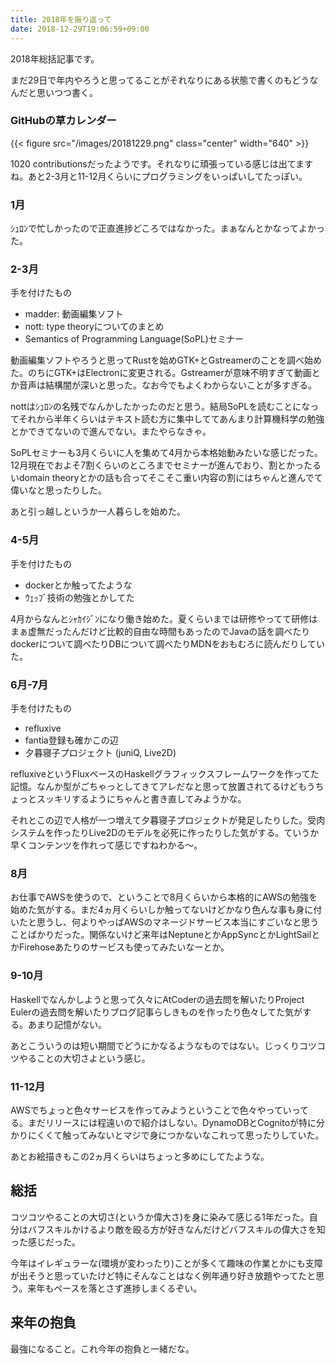 ```yaml
---
title: 2018年を振り返って
date: 2018-12-29T19:06:59+09:00
---
```


2018年総括記事です。

まだ29日で年内やろうと思ってることがそれなりにある状態で書くのもどうなんだと思いつつ書く。

### GitHubの草カレンダー

{{< figure src="/images/20181229.png" class="center" width="640" >}}

1020 contributionsだったようです。それなりに頑張っている感じは出てますね。あと2-3月と11-12月くらいにプログラミングをいっぱいしてたっぽい。

### 1月

ｼｭﾛﾝで忙しかったので正直進捗どころではなかった。まぁなんとかなってよかった。

### 2-3月

手を付けたもの

- madder: 動画編集ソフト
- nott: type theoryについてのまとめ
- Semantics of Programming Language(SoPL)セミナー

動画編集ソフトやろうと思ってRustを始めGTK+とGstreamerのことを調べ始めた。のちにGTK+はElectronに変更される。Gstreamerが意味不明すぎて動画とか音声は結構闇が深いと思った。なお今でもよくわからないことが多すぎる。

nottはｼｭﾛﾝの名残でなんかしたかったのだと思う。結局SoPLを読むことになってそれから半年くらいはテキスト読む方に集中しててあんまり計算機科学の勉強とかできてないので進んでない。またやらなきゃ。

SoPLセミナーも3月くらいに人を集めて4月から本格始動みたいな感じだった。12月現在でおよそ7割くらいのところまでセミナーが進んでおり、割とかったるいdomain theoryとかの話も合ってそこそこ重い内容の割にはちゃんと進んでて偉いなと思ったりした。

あと引っ越しというか一人暮らしを始めた。

### 4-5月

手を付けたもの

- dockerとか触ってたような
- ｳｪｯﾌﾞ技術の勉強とかしてた

4月からなんとｼｬｶｲｼﾞﾝになり働き始めた。夏くらいまでは研修やってて研修はまぁ虚無だったんだけど比較的自由な時間もあったのでJavaの話を調べたりdockerについて調べたりDBについて調べたりMDNをおもむろに読んだりしていた。

### 6月-7月

手を付けたもの

- refluxive
- fantia登録も確かこの辺
- 夕暮寝子プロジェクト (juniQ, Live2D)

refluxiveというFluxベースのHaskellグラフィックスフレームワークを作ってた記憶。なんか型がごちゃっとしてきてアレだなと思って放置されてるけどもうちょっとスッキリするようにちゃんと書き直してみようかな。

それとこの辺で人格が一つ増えて夕暮寝子プロジェクトが発足したりした。受肉システムを作ったりLive2Dのモデルを必死に作ったりした気がする。ていうか早くコンテンツを作れって感じですねわかる～。

### 8月

お仕事でAWSを使うので、ということで8月くらいから本格的にAWSの勉強を始めた気がする。まだ4ヵ月くらいしか触ってないけどかなり色んな事も身に付いたと思うし、何よりやっぱAWSのマネージドサービス本当にすごいなと思うことばかりだった。関係ないけど来年はNeptuneとかAppSyncとかLightSailとかFirehoseあたりのサービスも使ってみたいなーとか。

### 9-10月

Haskellでなんかしようと思って久々にAtCoderの過去問を解いたりProject Eulerの過去問を解いたりブログ記事らしきものを作ったり色々してた気がする。あまり記憶がない。

あとこういうのは短い期間でどうにかなるようなものではない。じっくりコツコツやることの大切さよという感じ。

### 11-12月

AWSでちょっと色々サービスを作ってみようということで色々やっていってる。まだリリースには程遠いので紹介はしない。DynamoDBとCognitoが特に分かりにくくて触ってみないとマジで身につかないなこれって思ったりしていた。

あとお絵描きもこの2ヵ月くらいはちょっと多めにしてたような。

## 総括

コツコツやることの大切さ(というか偉大さ)を身に染みて感じる1年だった。自分はバフスキルかけるより敵を殴る方が好きなんだけどバフスキルの偉大さを知った感じだった。

今年はイレギュラーな(環境が変わったり)ことが多くて趣味の作業とかにも支障が出そうと思っていたけど特にそんなことはなく例年通り好き放題やってたと思う。来年もペースを落とさず進捗しまくるぞい。

## 来年の抱負

最強になること。これ今年の抱負と一緒だな。
